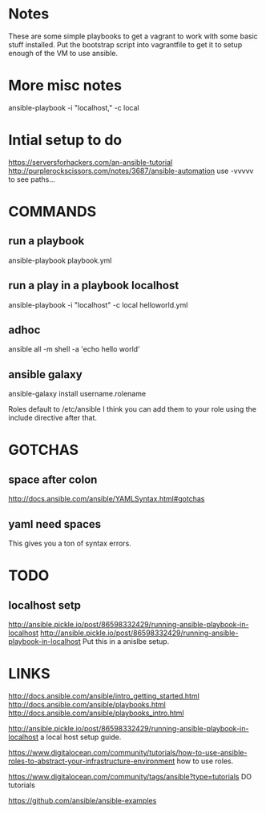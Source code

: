 # Notes

These are some simple playbooks to get a vagrant to work with some basic stuff installed.
Put the bootstrap script into vagrantfile to get it to setup enough of the VM to use ansible.



# More misc notes

ansible-playbook -i "localhost," -c local 



# Intial setup to do

https://serversforhackers.com/an-ansible-tutorial
http://purplerockscissors.com/notes/3687/ansible-automation
use -vvvvv to see paths...



# COMMANDS

## run a playbook
ansible-playbook playbook.yml

## run a play in a playbook localhost
ansible-playbook -i "localhost" -c local helloworld.yml

## adhoc
ansible all -m shell -a 'echo hello world’

## ansible galaxy

ansible-galaxy install username.rolename

Roles default to /etc/ansible
I think you can add them to your role using the include directive after that.



# GOTCHAS

## space after colon
http://docs.ansible.com/ansible/YAMLSyntax.html#gotchas


## yaml need spaces
This gives you a ton of syntax errors.



# TODO

## localhost setp

http://ansible.pickle.io/post/86598332429/running-ansible-playbook-in-localhost
http://ansible.pickle.io/post/86598332429/running-ansible-playbook-in-localhost
Put this in a anislbe setup.


# LINKS

http://docs.ansible.com/ansible/intro_getting_started.html
http://docs.ansible.com/ansible/playbooks.html
http://docs.ansible.com/ansible/playbooks_intro.html

http://ansible.pickle.io/post/86598332429/running-ansible-playbook-in-localhost
a local host setup guide.

https://www.digitalocean.com/community/tutorials/how-to-use-ansible-roles-to-abstract-your-infrastructure-environment
how to use roles.

https://www.digitalocean.com/community/tags/ansible?type=tutorials
DO tutorials

https://github.com/ansible/ansible-examples

